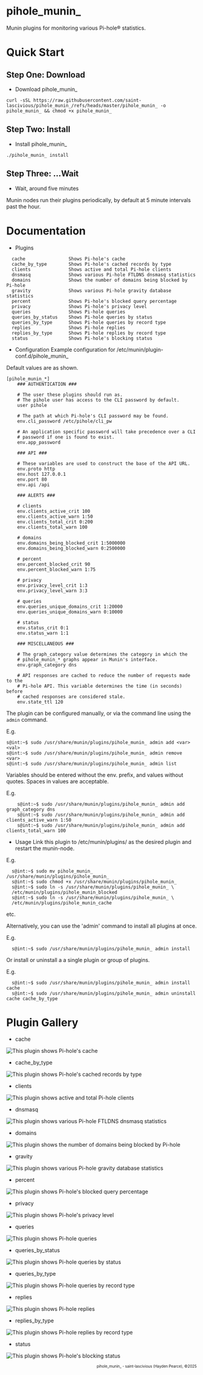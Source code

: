 # pihole_munin_

Munin plugins for monitoring various Pi-hole® statistics.

# Quick Start

## Step One: Download
* Download pihole_munin_
```
curl -sSL https://raw.githubusercontent.com/saint-lascivious/pihole_munin_/refs/heads/master/pihole_munin_ -o pihole_munin_ && chmod +x pihole_munin_
```

## Step Two: Install
* Install pihole_munin_
```
./pihole_munin_ install
```

## Step Three: …Wait
* Wait, around five minutes

Munin nodes run their plugins periodically, by default at 5 minute intervals past the hour.

# Documentation
* Plugins
```
  cache                Shows Pi-hole's cache
  cache_by_type        Shows Pi-hole's cached records by type
  clients              Shows active and total Pi-hole clients
  dnsmasq              Shows various Pi-hole FTLDNS dnsmasq statistics
  domains              Shows the number of domains being blocked by Pi-hole
  gravity              Shows various Pi-hole gravity database statistics
  percent              Shows Pi-hole's blocked query percentage
  privacy              Shows Pi-hole's privacy level
  queries              Shows Pi-hole queries
  queries_by_status    Shows Pi-hole queries by status
  queries_by_type      Shows Pi-hole queries by record type
  replies              Shows Pi-hole replies
  replies_by_type      Shows Pi-hole replies by record type
  status               Shows Pi-hole's blocking status
```

* Configuration
Example configuration for /etc/munin/plugin-conf.d/pihole_munin_

Default values are as shown.
```
[pihole_munin_*]
    ### AUTHENTICATION ###

    # The user these plugins should run as.
    # The pihole user has access to the CLI password by default.
    user pihole

    # The path at which Pi-hole's CLI password may be found.
    env.cli_password /etc/pihole/cli_pw

    # An application specific password will take precedence over a CLI
    # password if one is found to exist.
    env.app_password

    ### API ###

    # These variables are used to construct the base of the API URL.
    env.proto http
    env.host 127.0.0.1
    env.port 80
    env.api /api

    ### ALERTS ###

    # clients
    env.clients_active_crit 100
    env.clients_active_warn 1:50
    env.clients_total_crit 0:200
    env.clients_total_warn 100

    # domains
    env.domains_being_blocked_crit 1:5000000
    env.domains_being_blocked_warn 0:2500000

    # percent
    env.percent_blocked_crit 90
    env.percent_blocked_warn 1:75

    # privacy
    env.privacy_level_crit 1:3
    env.privacy_level_warn 3:3

    # queries
    env.queries_unique_domains_crit 1:20000
    env.queries_unique_domains_warn 0:10000

    # status
    env.status_crit 0:1
    env.status_warn 1:1

    ### MISCELLANEOUS ###

    # The graph_category value determines the category in which the
    # pihole_munin_* graphs appear in Munin's interface.
    env.graph_category dns

    # API responses are cached to reduce the number of requests made to the
    # Pi-hole API. This variable determines the time (in seconds) before
    # cached responses are considered stale.
    env.state_ttl 120
```

The plugin can be configured manually, or via the command line using the `admin` command.

E.g.
```
s@int:~$ sudo /usr/share/munin/plugins/pihole_munin_ admin add <var> <val>
s@int:~$ sudo /usr/share/munin/plugins/pihole_munin_ admin remove <var>
s@int:~$ sudo /usr/share/munin/plugins/pihole_munin_ admin list
```

Variables should be entered without the env. prefix, and values without quotes. Spaces in values are acceptable.

E.g.
```
    s@int:~$ sudo /usr/share/munin/plugins/pihole_munin_ admin add graph_category dns
    s@int:~$ sudo /usr/share/munin/plugins/pihole_munin_ admin add clients_active_warn 1:50
    s@int:~$ sudo /usr/share/munin/plugins/pihole_munin_ admin add clients_total_warn 100
```

* Usage
Link this plugin to /etc/munin/plugins/ as the desired plugin and restart the munin-node.

E.g.
```
  s@int:~$ sudo mv pihole_munin_ /usr/share/munin/plugins/pihole_munin_
  s@int:~$ sudo chmod +x /usr/share/munin/plugins/pihole_munin_
  s@int:~$ sudo ln -s /usr/share/munin/plugins/pihole_munin_ \
  /etc/munin/plugins/pihole_munin_blocked
  s@int:~$ sudo ln -s /usr/share/munin/plugins/pihole_munin_ \
  /etc/munin/plugins/pihole_munin_cache
```
etc.

Alternatively, you can use the 'admin' command to install all plugins at once.

E.g.
```
  s@int:~$ sudo /usr/share/munin/plugins/pihole_munin_ admin install
```

Or install or uninstall a a single plugin or group of plugins.

E.g.
```
  s@int:~$ sudo /usr/share/munin/plugins/pihole_munin_ admin install cache
  s@int:~$ sudo /usr/share/munin/plugins/pihole_munin_ admin uninstall cache cache_by_type
```

# Plugin Gallery
* cache
<picture>
  <img alt="This plugin shows Pi-hole's cache" src="https://github.com/saint-lascivious/pihole_munin_/blob/master/images/pihole_munin_cache-day.png">
</picture>

* cache_by_type
<picture>
  <img alt="This plugin shows Pi-hole's cached records by type" src="https://github.com/saint-lascivious/pihole_munin_/blob/master/images/pihole_munin_cache_by_type-day.png">
</picture>

* clients
<picture>
  <img alt="This plugin shows active and total Pi-hole clients" src="https://github.com/saint-lascivious/pihole_munin_/blob/master/images/pihole_munin_clients-day.png">
</picture>

* dnsmasq
<picture>
  <img alt="This plugin shows various Pi-hole FTLDNS dnsmasq statistics" src="https://github.com/saint-lascivious/pihole_munin_/blob/master/images/pihole_munin_dnsmasq-day.png">
</picture>

* domains
<picture>
  <img alt="This plugin shows the number of domains being blocked by Pi-hole" src="https://github.com/saint-lascivious/pihole_munin_/blob/master/images/pihole_munin_domains-day.png">
</picture>

* gravity
<picture>
  <img alt="This plugin shows various Pi-hole gravity database statistics" src="https://github.com/saint-lascivious/pihole_munin_/blob/master/images/pihole_munin_gravity-day.png">
</picture>

* percent
<picture>
  <img alt="This plugin shows Pi-hole's blocked query percentage" src="https://github.com/saint-lascivious/pihole_munin_/blob/master/images/pihole_munin_percent-day.png">
</picture>

* privacy
<picture>
  <img alt="This plugin shows Pi-hole's privacy level" src="https://github.com/saint-lascivious/pihole_munin_/blob/master/images/pihole_munin_privacy-day.png">
</picture>

* queries
<picture>
  <img alt="This plugin shows Pi-hole queries" src="https://github.com/saint-lascivious/pihole_munin_/blob/master/images/pihole_munin_queries-day.png">
</picture>

* queries_by_status
<picture>
  <img alt="This plugin shows Pi-hole queries by status" src="https://github.com/saint-lascivious/pihole_munin_/blob/master/images/pihole_munin_queries_by_status-day.png">
</picture>

* queries_by_type
<picture>
  <img alt="This plugin shows Pi-hole queries by record type" src="https://github.com/saint-lascivious/pihole_munin_/blob/master/images/pihole_munin_queries_by_type-day.png">
</picture>

* replies
<picture>
  <img alt="This plugin shows Pi-hole replies" src="https://github.com/saint-lascivious/pihole_munin_/blob/master/images/pihole_munin_replies-day.png">
</picture>

* replies_by_type
<picture>
  <img alt="This plugin shows Pi-hole replies by record type" src="https://github.com/saint-lascivious/pihole_munin_/blob/master/images/pihole_munin_replies_by_type-day.png">
</picture>

* status
<picture>
  <img alt="This plugin shows Pi-hole's blocking status" src="https://github.com/saint-lascivious/pihole_munin_/blob/master/images/pihole_munin_status-day.png">
</picture>

<p align="right"><sup><sub>pihole_munin_ - saint-lascivious (Hayden Pearce), ©2025</sub></sup></p>
